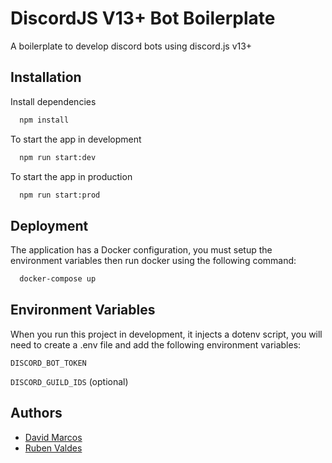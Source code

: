 
# DiscordJS V13+ Bot Boilerplate

A boilerplate to develop discord bots using discord.js v13+



## Installation

Install dependencies

```bash
  npm install
```

To start the app in development

```bash
  npm run start:dev
```

To start the app in production

```bash
  npm run start:prod
```

## Deployment

The application has a Docker configuration, you must setup the environment variables then run docker using the following command:

```bash
  docker-compose up
```
    
## Environment Variables

When you run this project in development, it injects a dotenv script, you will need to create a .env file and add the following environment variables:

`DISCORD_BOT_TOKEN`

`DISCORD_GUILD_IDS` (optional)


## Authors

- [David Marcos](https://www.github.com/davidamarcosp)
- [Ruben Valdes](https://www.github.com/jkeroz)


